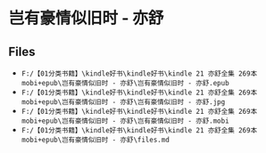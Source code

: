 # 岂有豪情似旧时 - 亦舒

## Files

- `F:/【01分类书籍】\kindle好书\kindle好书\kindle 21 亦舒全集 269本 mobi+epub\岂有豪情似旧时 - 亦舒\岂有豪情似旧时 - 亦舒.epub`
- `F:/【01分类书籍】\kindle好书\kindle好书\kindle 21 亦舒全集 269本 mobi+epub\岂有豪情似旧时 - 亦舒\岂有豪情似旧时 - 亦舒.jpg`
- `F:/【01分类书籍】\kindle好书\kindle好书\kindle 21 亦舒全集 269本 mobi+epub\岂有豪情似旧时 - 亦舒\岂有豪情似旧时 - 亦舒.mobi`
- `F:/【01分类书籍】\kindle好书\kindle好书\kindle 21 亦舒全集 269本 mobi+epub\岂有豪情似旧时 - 亦舒\files.md`
